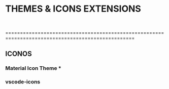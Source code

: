 
# THEMES & ICONS EXTENSIONS 

<br>

==================================================================================================

## ICONOS

### Material Icon Theme     *

### vscode-icons

<br>
